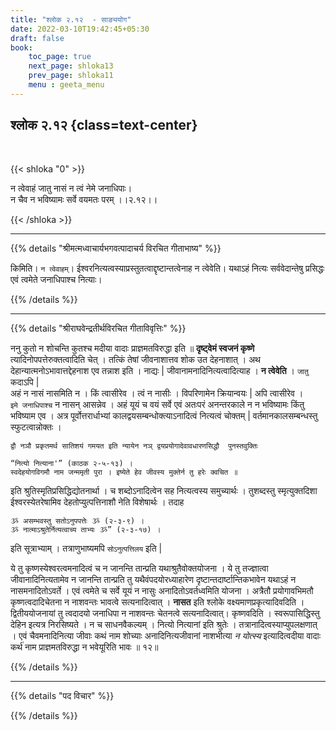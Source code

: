 ```yaml
---
title: "श्लोक २.१२  - साङ्ययोग"
date: 2022-03-10T19:42:45+05:30
draft: false
book:
    toc_page: true
    next_page: shloka13
    prev_page: shloka11
    menu : geeta_menu
---
```




## श्लोक २.१२ {class=text-center}

<br/>

{{< shloka  "0"  >}}

न त्वेवाहं जातु नासं न त्वं नेमे जनाधिपाः।  
न चैव न भविष्यामः सर्वे वयमतः परम् ।।२.१२।।

{{< /shloka >}}

---


{{% details "श्रीमत्मध्वाचार्यभगवत्पादाचर्य विरचित  गीताभाष्य" %}}

किमिति। `न त्वेवाहम्`। ईश्वरनित्यत्वस्याप्रस्तुतत्वाद्दृष्टान्तत्वेनाह न त्वेवेति। यथाऽहं नित्यः सर्ववेदान्तेषु प्रसिद्धः एवं त्वमेते जनाधिपाश्च नित्याः।

{{% /details %}}

---

{{% details "श्रीराघवेन्द्रतीर्थविरचित गीताविवृत्तिः" %}}

ननु कुतो न शोचन्ति कुतश्च मदीया वादाः प्राज्ञमतविरुद्धा इति ॥
**दृष्ट्वेमं स्वजनं कृष्णे** त्यादिनोपपत्तेरुक्तत्वादिति चेत्‌ । तत्किं तेषां जीवनाशात्तव शोक उत देहनाशात्‌ । अथ देहान्यात्मनोऽभावात्तद्देहनाश एव तन्नाश इति । नाद्यः | जीवानामनादिनित्यत्वादित्याह । **न त्वेवेति** । `जातु`
कदाऽपि |  
अहं न नासं नासमिति न । किं त्वासीरेव । त्वं न नासीः ।
विपरिणामेन क्रियान्वयः | अपि त्वासीरेव ।  
`इमे जनाधिपाश्च` न नासन्‌
आसन्नेव । अहं यूयं च वयं सर्वे एवं अतःपरं अनन्तरकाले न न भविष्यामः
किंतु भविष्याम एव । अत्र पूर्वोत्तरार्धाभ्यां कालद्वयसम्बन्धोक्त्याऽनादित्वं नित्यत्वं चोक्तम्‌ | वर्तमानकालसम्बन्धस्तु स्फुटत्वान्नोक्तः ।  
```
द्वौ नञौ प्रकृतमर्थ सातिशयं गमयत इति न्यायेन नञ् द्वयप्रयोगादेवावधारणसिद्धौ  पुनस्तवुक्तिः 

“नित्यो नित्याना'” (काठक २-५-१३) ।   
स्वदेहयोगविगमौ नाम जन्ममृती पुरा । इष्येते हेव जीवस्य मुक्तेर्न तु हरेः क्वचित ॥
```
इति श्रुतिस्मृतिप्रसिद्धिद्योतनार्था । च शब्दोऽनादित्वेन सह नित्यत्वस्य समुच्यार्थः । तुशब्दस्तु स्मृत्युक्तदिशा ईश्वरस्येतरेषामिव देहतोप्युत्पत्तिनाशौ नेति विशेषार्थः ।   तदाह
``` 
ૐ असम्भवस्तु सतोऽनुपपत्तेः ૐ (२-३-९) ।
ૐ नात्माऽश्रुतेर्नित्यत्वाच्य ताभ्यः ૐ” (२-३-१७) ।
```
इति सूत्राभ्याम्‌ । तत्राणुभाष्यमपि  `सोऽनुत्पत्तिलय` इति |  

ये तु कृष्णस्येश्वरत्वमनादित्वं च न जानन्ति तान्प्रति यथाश्रुतैवोक्तयोजना । ये तु तज्ज्ञात्वा जीवानादिनित्यतामेव न जानन्ति तान्प्रति तु यथैवंपदयोरध्याहारेण दृष्टान्तदार्ष्टान्तिकभावेन यथाऽहं न नासमनादितोऽवर्ते । एवं त्वमेते च सर्वे
यूयं न नासुः अनादितोऽवर्तध्वमिति योजना । अत्रैतौ प्रयोगावभिमतौ
कृष्णत्वदादिचेतना न नाशवन्तः भावत्वे सत्यनादित्वात्‌ । **नासत** इति श्लोके वक्ष्यमाणप्रकृत्यादिवदिति । द्वितीययोजनायां तु त्वदादयो जनाधिपा न नाशवन्तः चेतनत्वे सत्यनादित्वात्‌। कृष्णवदिति । स्वरूपासिद्धिस्तु देहिन इत्यत्र निरसिष्यते । न च साधनवैकल्यम्‌ । नित्यो नित्यानां इति श्रुतेः । तत्रानादित्वस्याप्युपलक्षणात्‌ । एवं चैवमनादिनित्या जीवाः कथं नाम शोच्याः  अनादिनित्यजीवानां नाशभीत्या *न योत्स्य*
इत्यादित्वदीया वादाः कर्थ॑ नाम प्राज्ञमतविरुद्धा न भवेयूरिति भावः ॥ १२॥

{{% /details %}}


---

{{% details "पद विचार" %}}


{{% /details %}}
